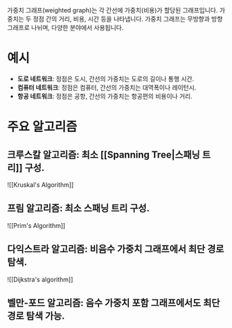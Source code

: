 가중치 그래프(weighted graph)는 각 간선에 가중치(비용)가 할당된 그래프입니다. 가중치는 두 정점 간의 거리, 비용, 시간 등을 나타냅니다. 가중치 그래프는 무방향과 방향 그래프로 나뉘며, 다양한 분야에서 사용됩니다.
# 예시
- **도로 네트워크**: 정점은 도시, 간선의 가중치는 도로의 길이나 통행 시간.
- **컴퓨터 네트워크**: 정점은 컴퓨터, 간선의 가중치는 대역폭이나 레이턴시.
- **항공 네트워크**: 정점은 공항, 간선의 가중치는 항공편의 비용이나 거리.
# 주요 알고리즘
## **크루스칼 알고리즘**: 최소 [[Spanning Tree|스패닝 트리]] 구성.
![[Kruskal's Algorithm]]
## **프림 알고리즘**: 최소 스패닝 트리 구성.
![[Prim's Algorithm]]
## **다익스트라 알고리즘**: 비음수 가중치 그래프에서 최단 경로 탐색.
![[Dijkstra's algorithm]]
## **벨만-포드 알고리즘**: 음수 가중치 포함 그래프에서도 최단 경로 탐색 가능.